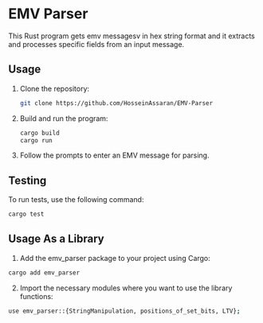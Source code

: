 # EMV Parser

This Rust program gets emv messagesv in hex string format and it extracts and processes specific fields from an input message.

## Usage

1. Clone the repository:

    ```bash
    git clone https://github.com/HosseinAssaran/EMV-Parser
    ```

2. Build and run the program:

    ```bash
    cargo build
    cargo run
    ```

3. Follow the prompts to enter an EMV message for parsing.

## Testing

To run tests, use the following command:

```bash
cargo test
```

## Usage As a Library
1. Add the emv_parser package to your project using Cargo:

```bash
cargo add emv_parser
```

2. Import the necessary modules where you want to use the library functions:

```bash
use emv_parser::{StringManipulation, positions_of_set_bits, LTV};

```